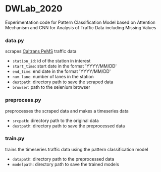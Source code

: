 # DWLab_2020
Experimentation code for Pattern Classification Model based on Attention Mechanism and CNN for Analysis of Traffic Data including Missing Values

### data.py
scrapes [Caltrans PeMS](http://pems.dot.ca.gov/) traffic data 
- `station_id`:  id of the station in interest
- `start_time`:  start date in the format 'YYYY/MM/DD'
- `end_time`:  end date in the format 'YYYY/MM/DD'
- `num_lane`:  number of lanes in the station
- `destpath`:  directory path to save the scraped data
- `browser`:  path to the selenium browser

### preprocess.py
preprocesses the scraped data and makes a timeseries data
- `srcpath`:  directory path to the original data
- `destpath`:  directory path to save the preprocessed data

### train.py
trains the timeseries traffic data using the pattern classification model
- `datapath`:  directory path to the preprocessed data
- `modelpath`:  directory path to save the trained models
